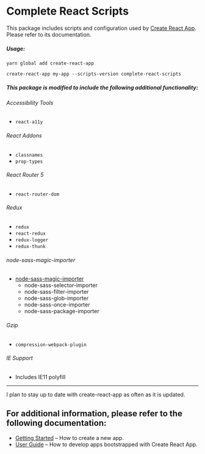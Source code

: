 # Complete React Scripts

This package includes scripts and configuration used by [Create React App](https://github.com/facebook/create-react-app).<br>
Please refer to its documentation.

##### Usage:

`yarn global add create-react-app`<br>

`create-react-app my-app --scripts-version complete-react-scripts`

##### This package is modified to include the following additional functionality:

###### Accessibility Tools

- `react-a11y`

###### React Addons

- `classnames`
- `prop-types`

###### React Router 5

- `react-router-dom`

###### Redux

- `redux`
- `react-redux`
- `redux-logger`
- `redux-thunk`

###### node-sass-magic-importer

- [node-sass-magic-importer](https://github.com/maoberlehner/node-sass-magic-importer)
  - node-sass-selector-importer
  - node-sass-filter-importer
  - node-sass-glob-importer
  - node-sass-once-importer
  - node-sass-package-importer

###### Gzip

- `compression-webpack-plugin`

###### IE Support

- Includes IE11 polyfill

---

I plan to stay up to date with create-react-app as often as it is updated.

## For additional information, please refer to the following documentation:

- [Getting Started](https://facebook.github.io/create-react-app/docs/getting-started) – How to create a new app.
- [User Guide](https://facebook.github.io/create-react-app/) – How to develop apps bootstrapped with Create React App.
